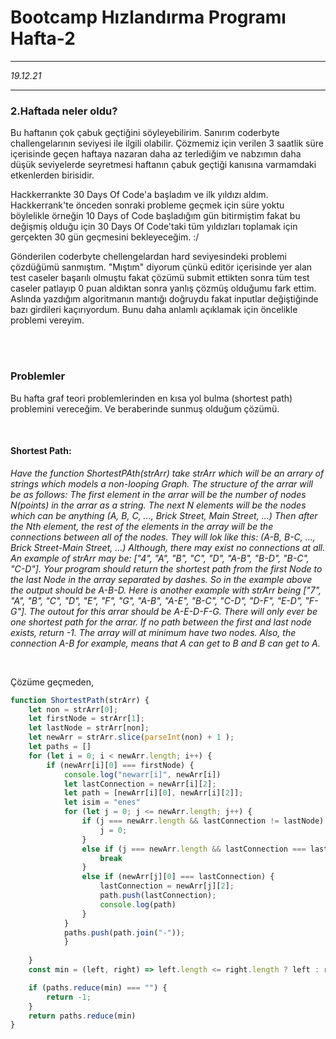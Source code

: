 # Bootcamp Hızlandırma Programı Hafta-2

***

*19.12.21*

***

### 2.Haftada neler oldu?

Bu haftanın çok çabuk geçtiğini söyleyebilirim. Sanırım coderbyte challengelarının seviyesi ile ilgili olabilir. Çözmemiz için verilen 3 saatlik süre içerisinde geçen haftaya nazaran daha az terlediğim ve nabzımın daha düşük seviyelerde seyretmesi haftanın çabuk geçtiği kanısına varmamdaki etkenlerden birisidir. <br />

Hackkerrankte 30 Days Of Code'a başladım ve ilk yıldızı aldım. Hackkerrank'te önceden sonraki probleme geçmek için süre yoktu böylelikle örneğin 10 Days of Code başladığım gün bitirmiştim fakat bu değişmiş olduğu için 30 Days Of Code'taki tüm yıldızları toplamak için gerçekten 30 gün geçmesini bekleyeceğim. :/ <br />

Gönderilen coderbyte chellengelardan hard seviyesindeki problemi çözdüğümü sanmıştım. "Mıştım" diyorum çünkü editör içerisinde yer alan test caseler başarılı olmuştu fakat çözümü submit ettikten sonra tüm test caseler patlayıp 0 puan aldıktan sonra yanlış çözmüş olduğumu fark ettim. Aslında yazdığım algoritmanın mantığı doğruydu fakat inputlar değiştiğinde bazı girdileri kaçırıyordum. Bunu daha anlamlı açıklamak için öncelikle problemi vereyim.

<br />
<br />

### Problemler

Bu hafta graf teori problemlerinden en kısa yol bulma (shortest path) problemini vereceğim. Ve beraberinde sunmuş olduğum çözümü.

<br />

#### Shortest Path:

*Have the function ShortestPAth(strArr) take strArr which will be an arrary of strings which models a non-looping Graph. The structure of the arrar will be as follows: The first element in the arrar will be the number of nodes N(points) in the arrar as a string. The next N elements will be the nodes which can be anything (A, B, C, ..., Brick Street, Main Street, ...) Then after the Nth element, the rest of the elements in the array will be the connections between all of the nodes. They will lok like this: (A-B, B-C, ..., Brick Street-Main Street, ...) Although, there may exist no connections at all. An example of strArr may be: ["4", "A", "B", "C", "D", "A-B", "B-D", "B-C", "C-D"]. Your program should return the shortest path from the first Node to the last Node in the array separated by dashes. So in the example above the output should be A-B-D. Here is another example with strArr being ["7", "A", "B", "C", "D", "E", "F", "G", "A-B", "A-E", "B-C", "C-D", "D-F", "E-D", "F-G"]. The outout for this arrar should be A-E-D-F-G. There will only ever be one shortest path for the arrar. If no path between the first and last node exists, return -1. The array will at minimum have two nodes. Also, the connection A-B for example, means that A can get to B and B can get to A.* 

<br />

Çözüme geçmeden, 

~~~js
function ShortestPath(strArr) {
    let non = strArr[0];
    let firstNode = strArr[1];
    let lastNode = strArr[non];
    let newArr = strArr.slice(parseInt(non) + 1 );
    let paths = []
    for (let i = 0; i < newArr.length; i++) {
        if (newArr[i][0] === firstNode) {
            console.log("newarr[i]", newArr[i])
            let lastConnection = newArr[i][2];
            let path = [newArr[i][0], newArr[i][2]];
            let isim = "enes"
            for (let j = 0; j <= newArr.length; j++) {
                if (j === newArr.length && lastConnection != lastNode) {
                    j = 0;
                }
                else if (j === newArr.length && lastConnection === lastNode) {
                    break
                }
                else if (newArr[j][0] === lastConnection) {
                    lastConnection = newArr[j][2];
                    path.push(lastConnection);
                    console.log(path)
                }
            }
            paths.push(path.join("-"));
            }
        
    }
    const min = (left, right) => left.length <= right.length ? left : right;

    if (paths.reduce(min) === "") {
        return -1;
    }
    return paths.reduce(min)
}

~~~
